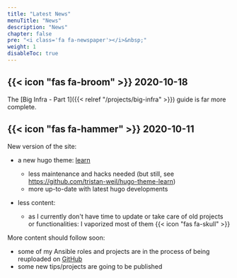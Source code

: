 ```yaml
---
title: "Latest News"
menuTitle: "News"
description: "News"
chapter: false
pre: "<i class='fa fa-newspaper'></i>&nbsp;"
weight: 1
disableToc: true
---
```


## {{< icon "fas fa-broom" >}}&nbsp;2020-10-18

The [Big Infra - Part 1]({{< relref "/projects/big-infra" >}}) guide is far more complete. 

## {{< icon "fas fa-hammer" >}}&nbsp;2020-10-11

New version of the site:
- a new hugo theme: [learn](https://github.com/matcornic/hugo-theme-learn)
 
  - less maintenance and hacks needed (but still, see https://github.com/tristan-weil/hugo-theme-learn)
  - more up-to-date with latest hugo developments
  
- less content:

  - as I currently don't have time to update or take care of old projects or functionalities: I vaporized most of 
  them {{< icon "fas fa-skull" >}}
 
More content should follow soon:
- some of my Ansible roles and projects are in the process of being reuploaded on [GitHub](https://github.com/tristan-weil)
- some new tips/projects are going to be published
